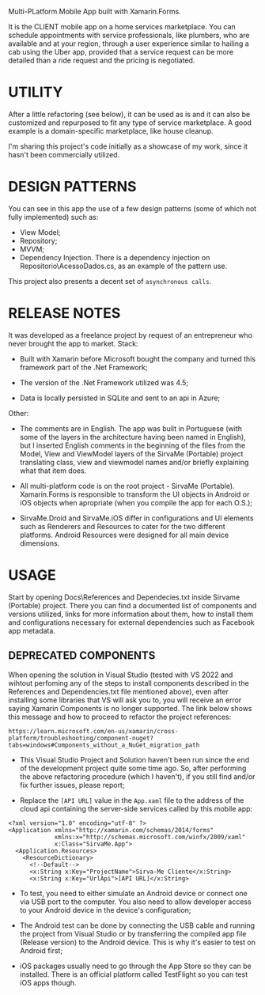 Multi-PLatform Mobile App built with Xamarin.Forms.

It is the CLIENT mobile app on a home services marketplace. You can schedule appointments with service professionals, like plumbers, who are available and at your region, through a user experience similar to hailing a cab using the Uber app, provided that a service request can be more detailed than a ride request and the pricing is negotiated.

# UTILITY

After a little refactoring (see below), it can be used as is and it can also be customized and repurposed to fit any type of service marketplace. A good example is a domain-specific marketplace, like house cleanup.

I'm sharing this project's code initially as a showcase of my work, since it hasn't been commercially utilized. 

# DESIGN PATTERNS

You can see in this app the use of a few design patterns (some of which not fully implemented) such as:

* View Model;
* Repository;
* MVVM;
* Dependency Injection.
	There is a dependency injection on Repositorio\AcessoDados.cs, as an example of the pattern use.

This project also presents a decent set of `asynchronous calls`.

# RELEASE NOTES

It was developed as a freelance project by request of an entrepreneur who never brought the app to market. Stack:

* Built with Xamarin before Microsoft bought the company and turned this framework part of the .Net Framework;

* The version of the .Net Framework utilized was 4.5;

* Data is locally persisted in SQLite and sent to an api in Azure;

Other:

* The comments are in English. The app was built in Portuguese (with some of the layers in the architecture having been named in English), but I inserted English comments in the beginning of the files from the Model, View and ViewModel layers of the SirvaMe (Portable) project translating class, view and viewmodel names and/or briefly explaining what that item does.

* All multi-platform code is on the root project - SirvaMe (Portable).  Xamarin.Forms is responsible to transform the UI objects in Android or iOS objects when apropriate (when you compile the app for each O.S.);

* SirvaMe.Droid and SirvaMe.iOS differ in configurations and UI elements such as Renderers and Resources to cater for the two different platforms. Android Resources were designed for all main device dimensions.

# USAGE

Start by opening Docs\References and Dependecies.txt inside Sirvame (Portable) project. There you can find a documented list of components and versions utilized, links for more information about them, 
how to install them and configurations necessary for external dependencies such as Facebook app metadata.

## DEPRECATED COMPONENTS

When opening the solution in Visual Studio (tested with VS 2022 and wihtout perfoming any of the steps to install components described in the References and Dependencies.txt file mentioned above), even after installing some libraries that VS will ask you to, you will receive an error saying Xamarin Components is no longer supported. The link below shows this message and how to proceed to refactor the project references:
```
https://learn.microsoft.com/en-us/xamarin/cross-platform/troubleshooting/component-nuget?tabs=windows#Components_without_a_NuGet_migration_path
```

* This Visual Studio Project and Solution haven't been run since the end of the development project quite some time ago. So, after performing the above refactoring procedure (which I haven't), if you still find and/or fix further issues, please report;

* Replace the `[API URL]` value in the `App.xaml` file to the address of the cloud api containing the server-side services called by this mobile app:

```
<?xml version="1.0" encoding="utf-8" ?>
<Application xmlns="http://xamarin.com/schemas/2014/forms"
             xmlns:x="http://schemas.microsoft.com/winfx/2009/xaml"
             x:Class="SirvaMe.App">
  <Application.Resources>
    <ResourceDictionary>
      <!--Default-->
      <x:String x:Key="ProjectName">Sirva-Me Cliente</x:String>
      <x:String x:Key="UrlApi">[API URL]</x:String>
```

* To test, you need to either simulate an Android device or connect one via USB port to the computer. You also need to allow developer access to your Android device in the device's configuration;

* The Android test can be done by connecting the USB cable and running the project from Visual Studio or by transferring the compiled app file (Release version) to the Android device. This is why it's easier to test on Android first;

* iOS packages usually need to go through the App Store so they can be installed. There is an official platform called TestFlight so you can test iOS apps though.
